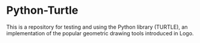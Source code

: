 # Python-Turtle
 This is a repository for testing and using the Python library (TURTLE), an implementation of the popular geometric drawing tools introduced in Logo.

